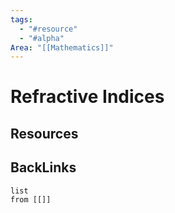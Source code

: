 ```yaml
---
tags:
  - "#resource"
  - "#alpha"
Area: "[[Mathematics]]"
---
```


# Refractive Indices


## Resources


## BackLinks

```dataview
list
from [[]]
```

